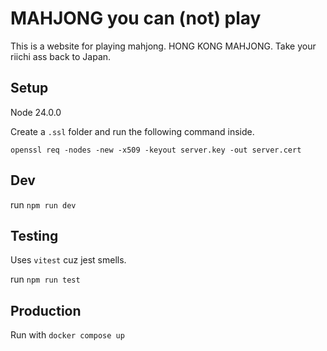# MAHJONG you can (not) play

This is a website for playing mahjong. HONG KONG MAHJONG. Take your riichi ass back to Japan.

## Setup

Node 24.0.0

Create a `.ssl` folder and run the following command inside.

`openssl req -nodes -new -x509 -keyout server.key -out server.cert`

## Dev

run `npm run dev`

## Testing

Uses `vitest` cuz jest smells.

run `npm run test`

## Production

Run with `docker compose up`

